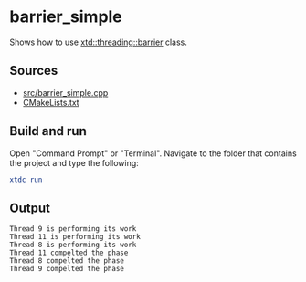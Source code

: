 # barrier_simple

Shows how to use [xtd::threading::barrier](https:gammasoft71.github.io/xtd/reference_guides/latest/classxtd_1_1threading_1_1barrier.html) class.

## Sources

* [src/barrier_simple.cpp](src/barrier_simple.cpp)
* [CMakeLists.txt](CMakeLists.txt)

## Build and run

Open "Command Prompt" or "Terminal". Navigate to the folder that contains the project and type the following:

```cmake
xtdc run
```

## Output

```
Thread 9 is performing its work
Thread 11 is performing its work
Thread 8 is performing its work
Thread 11 compelted the phase
Thread 8 compelted the phase
Thread 9 compelted the phase
```
